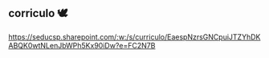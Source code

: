 ## corriculo 🕊️

https://seducsp.sharepoint.com/:w:/s/curriculo/EaespNzrsGNCpuiJTZYhDKABQK0wtNLenJbWPh5Kx90iDw?e=FC2N7B

